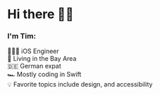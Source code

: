 # Hi there 👋🏼

### I'm Tim:  

🧑🏼‍💻 iOS Engineer  
🌉 Living in the Bay Area  
🇩🇪 German expat  
🏎 Mostly coding in Swift  
💡 Favorite topics include design, and accessibility 

